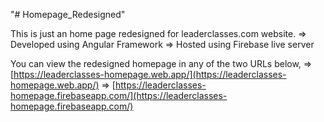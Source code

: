 "# Homepage_Redesigned" 

This is just an home page redesigned for leaderclasses.com website.
   => Developed using Angular Framework
   => Hosted using Firebase live server
   
You can view the redesigned homepage in any of the two URLs below,
      => [https://leaderclasses-homepage.web.app/](https://leaderclasses-homepage.web.app/)
      => [https://leaderclasses-homepage.firebaseapp.com/](https://leaderclasses-homepage.firebaseapp.com/)
